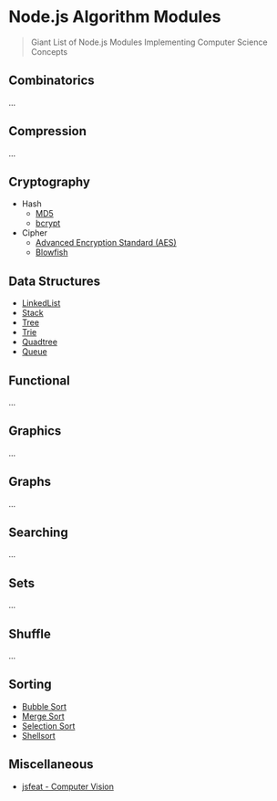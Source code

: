 # Node.js Algorithm Modules

> Giant List of Node.js Modules Implementing Computer Science Concepts


## Combinatorics

...


## Compression

...


## Cryptography

- Hash
  - [MD5](https://www.npmjs.com/package/md5-node)
  - [bcrypt](https://www.npmjs.com/package/bcrypt)
- Cipher
  - [Advanced Encryption Standard (AES)](https://www.npmjs.com/package/aes)
  - [Blowfish](https://www.npmjs.com/package/blowfish)


## Data Structures

- [LinkedList](https://www.npmjs.com/package/linkedlist)
- [Stack](https://www.npmjs.com/packages/stackjs)
- [Tree](https://www.npmjs.com/package/ygg)
- [Trie](https://www.npmjs.com/package/trie-data-structure)
- [Quadtree](https://www.npmjs.com/package/simple-quadtree)
- [Queue](https://www.npmjs.com/package/queue)


## Functional

...


## Graphics

...


## Graphs

...


## Searching

...


## Sets

...


## Shuffle

...


## Sorting

- [Bubble Sort](https://www.npmjs.com/package/bubblesort)
- [Merge Sort](https://www.npmjs.com/package/mergesort)
- [Selection Sort](https://www.npmjs.com/package/selectionsort)
- [Shellsort](https://www.npmjs.com/package/shellsort)



## Miscellaneous

- [jsfeat - Computer Vision](https://www.npmjs.com/package/jsfeat)
